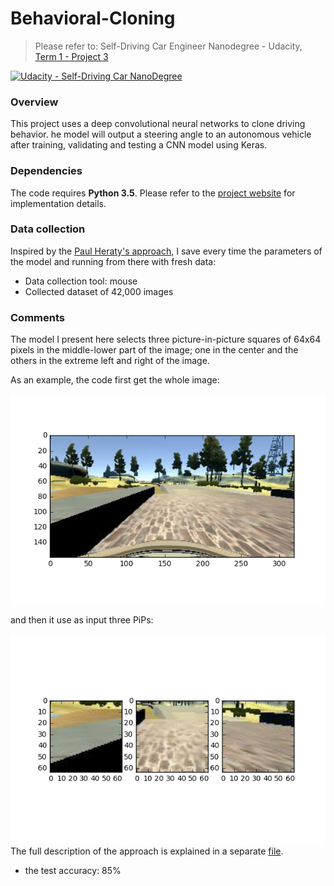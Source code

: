 # Behavioral-Cloning
> Please refer to: Self-Driving Car Engineer Nanodegree - Udacity, [Term 1 - Project 3](https://github.com/udacity/CarND-Behavioral-Cloning-P3)

[![Udacity - Self-Driving Car NanoDegree](https://s3.amazonaws.com/udacity-sdc/github/shield-carnd.svg)](http://www.udacity.com/drive)


### Overview
This project uses a deep convolutional neural networks to clone driving behavior. 
he model will output a steering angle to an autonomous vehicle after training, validating and testing a CNN model using Keras.   


### Dependencies
The code requires **Python 3.5**. Please refer to the [project website](https://github.com/udacity/CarND-Behavioral-Cloning-P3) for implementation details. 


### Data collection 
Inspired by the [Paul Heraty's approach](https://github.com/PaulHeraty/BehaviouralCloning), I save every time the parameters of the model and running from there with fresh data:
* Data collection tool: mouse 
* Collected dataset of 42,000 images


### Comments
The model I present here selects three picture-in-picture squares of 64x64 pixels in the middle-lower part of the image; one in the center and the others in the extreme left and right of the image. 

As an example, the code first get the whole image: 

![WholeImage](myWholeImage.png)

and then it use as input three PiPs:

![ThreePiPs](myLeftCenterRigth.png)
The full description of the approach is explained in a separate [file](REFLECTIONS.md). 

* the test accuracy: 85%
